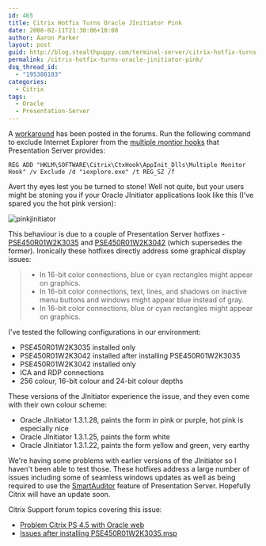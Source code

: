 ```yaml
---
id: 465
title: Citrix Hotfix Turns Oracle JInitiator Pink
date: 2008-02-11T21:30:06+10:00
author: Aaron Parker
layout: post
guid: http://blog.stealthpuppy.com/terminal-server/citrix-hotfix-turns-oracle-jinitiator-pink
permalink: /citrix-hotfix-turns-oracle-jinitiator-pink/
dsq_thread_id:
  - "195380103"
categories:
  - Citrix
tags:
  - Oracle
  - Presentation-Server
---
```

A [workaround](http://support.citrix.com/forums/thread.jspa?forumID=137&threadID=98610&messageID=698788&start=0&#698788) has been posted in the forums. Run the following command to exclude Internet Explorer from the [multiple montior hooks](http://support.citrix.com/article/CTX110301) that Presentation Server provides:
  
`REG ADD "HKLM\SOFTWARE\Citrix\CtxHook\AppInit_Dlls\Multiple Monitor Hook" /v Exclude /d "iexplore.exe" /t REG_SZ /f`

Avert thy eyes lest you be turned to stone! Well not quite, but your users might be stoning you if your Oracle JInitiator applications look like this (I've spared you the hot pink version):

![pinkjinitiator]({{site.baseurl}}/media/2008/02/pinkjinitiator.png)

This behaviour is due to a couple of Presentation Server hotfixes - [PSE450R01W2K3035](http://support.citrix.com/article/CTX115275) and [PSE450R01W2K3042](http://support.citrix.com/article/CTX115629) (which supersedes the former). Ironically these hotfixes directly address some graphical display issues:

>   * In 16-bit color connections, blue or cyan rectangles might appear on graphics.
>   * In 16-bit color connections, text, lines, and shadows on inactive menu buttons and windows might appear blue instead of gray.
>   * In 16-bit color connections, blue or cyan rectangles might appear on graphics.

I've tested the following configurations in our environment:

* PSE450R01W2K3035 installed only
* PSE450R01W2K3042 installed after installing PSE450R01W2K3035
* PSE450R01W2K3042 installed only
* ICA and RDP connections
* 256 colour, 16-bit colour and 24-bit colour depths

These versions of the JInitiator experience the issue, and they even come with their own colour scheme:

* Oracle JInitiator 1.3.1.28, paints the form in pink or purple, hot pink is especially nice
* Oracle JInitiator 1.3.1.25, paints the form white
* Oracle JInitiator 1.3.1.22, paints the form yellow and green, very earthy

We're having some problems with earlier versions of the JInitiator so I haven't been able to test those. These hotfixes address a large number of issues including some of seamless windows updates as well as being required to use the [SmartAuditor](http://www.citrix.com/English/ps2/products/subfeature.asp?contentID=682169) feature of Presentation Server. Hopefully Citrix will have an update soon.

Citrix Support forum topics covering this issue:

* [Problem Citrix PS 4.5 with Oracle web](http://support.citrix.com/forums/thread.jspa?forumID=137&threadID=98610&tstart=0)
* [Issues after installing PSE450R01W2K3035.msp](http://support.citrix.com/forums/thread.jspa?forumID=137&threadID=97365&tstart=0)
